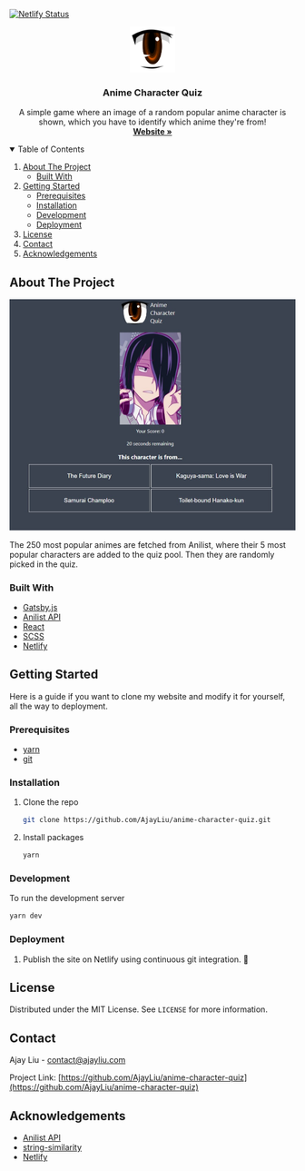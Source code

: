 [![Netlify Status](https://api.netlify.com/api/v1/badges/adb940b7-d707-4d5e-82c3-0ac7dd36229d/deploy-status)](https://app.netlify.com/sites/anime-character-quiz/deploys)

<p align="center">
  <a href="https://github.com/AjayLiu/anime-character-quiz">
    <img src="static/img/logo.svg" alt="Logo" width="80" height="80">
  </a>

  <h3 align="center">Anime Character Quiz</h3>

  <p align="center">
    A simple game where an image of a random popular anime character is shown, which you have to identify which anime they're from!
    <br />
    <a href="https://anime-character-quiz.ajayliu.com"><strong>Website »</strong></a>
</p>

<!-- TABLE OF CONTENTS -->
<details open="open">
  <summary>Table of Contents</summary>
  <ol>
    <li>
      <a href="#about-the-project">About The Project</a>
      <ul>
        <li><a href="#built-with">Built With</a></li>
      </ul>
    </li>
    <li>
      <a href="#getting-started">Getting Started</a>
      <ul>
        <li><a href="#prerequisites">Prerequisites</a></li>
        <li><a href="#installation">Installation</a></li>
        <li><a href="#development">Development</a></li>
        <li><a href="#deployment">Deployment</a></li>
      </ul>
    </li>
    <li><a href="#license">License</a></li>
    <li><a href="#contact">Contact</a></li>
    <li><a href="#acknowledgements">Acknowledgements</a></li>
  </ol>
</details>



<!-- ABOUT THE PROJECT -->
## About The Project

<img src="preview.png"></img>

The 250 most popular animes are fetched from Anilist, where their 5 most popular characters are added to the quiz pool. Then they are randomly picked in the quiz.

### Built With
* [Gatsby.js](https://www.gatsbyjs.com/)
* [Anilist API](https://anilist.gitbook.io/anilist-apiv2-docs/)
* [React](https://reactjs.org/)
* [SCSS](https://sass-lang.com/)
* [Netlify](https://www.netlify.com/)


<!-- GETTING STARTED -->
## Getting Started

Here is a guide if you want to clone my website and modify it for yourself, all the way to deployment.

### Prerequisites

* [yarn](https://yarnpkg.com/)
* [git](https://git-scm.com/)

### Installation

1. Clone the repo
   ```sh
   git clone https://github.com/AjayLiu/anime-character-quiz.git
   ```
2. Install packages
   ```sh
   yarn
   ```

### Development

To run the development server
   ```sh
   yarn dev
   ```
   
### Deployment
1. Publish the site on Netlify using continuous git integration. :tada:

<!-- LICENSE -->
## License

Distributed under the MIT License. See `LICENSE` for more information.


<!-- CONTACT -->
## Contact

Ajay Liu - contact@ajayliu.com

Project Link: [https://github.com/AjayLiu/anime-character-quiz](https://github.com/AjayLiu/anime-character-quiz)



<!-- ACKNOWLEDGEMENTS -->
## Acknowledgements
* [Anilist API](https://anilist.gitbook.io/anilist-apiv2-docs/)
* [string-similarity](https://www.npmjs.com/package/string-similarity)
* [Netlify](https://www.netlify.com/)
